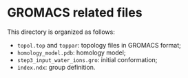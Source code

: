 # GROMACS related files

This directory is organized as follows:
* `topol.top` and `toppar`: topology files in GROMACS format;
* `homology_model.pdb`: homology model;
* `step3_input_water_ions.gro`: initial conformation;
* `index.ndx`: group definition. 
